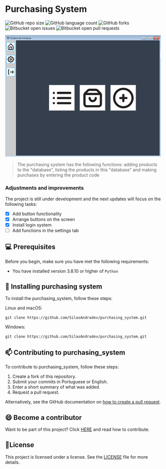 # Purchasing System

![GitHub repo size](https://img.shields.io/github/repo-size/SilasAndradev/purchasing_system?style=for-the-badge)
![GitHub language count](https://img.shields.io/github/languages/count/SilasAndradev/purchasing_system?style=for-the-badge)
![GitHub forks](https://img.shields.io/github/forks/SilasAndradev/purchasing_system?style=for-the-badge)
![Bitbucket open issues](https://img.shields.io/bitbucket/issues/SilasAndradev/purchasing_system?style=for-the-badge)
![Bitbucket open pull requests](https://img.shields.io/bitbucket/pr-raw/SilasAndradev/purchasing_system?style=for-the-badge)

<img src="example.png" alt="Example">

> The purchasing system has the following functions: adding products to the "database", listing the products in this "database" and making purchases by entering the product code

### Adjustments and improvements

The project is still under development and the next updates will focus on the following tasks:

- [x] Add button functionality
- [x] Arrange buttons on the screen
- [x] Install login system
- [ ] Add functions in the settings tab

## 💻 Prerequisites

Before you begin, make sure you have met the following requirements:

- You have installed version 3.8.10 or higher of `Python`

## 🚀 Installing purchasing system
To install the purchasing_system, follow these steps:

Linux and macOS:

```
git clone https://github.com/SilasAndradev/purchasing_system.git
```

Windows:

```
git clone https://github.com/SilasAndradev/purchasing_system.git
```


## 📫 Contributing to purchasing_system

To contribute to purchasing_system, follow these steps:

1. Create a fork of this repository.
2. Submit your commits in Portuguese or English.
3. Enter a short summary of what was added.
4. Request a pull request.

Alternatively, see the GitHub documentation on [how to create a pull request](https://help.github.com/en/github/collaborating-with-issues-and-pull-requests/creating-a-pull-request).

<!--## 🤝 Colaboradores

Agradecemos às seguintes pessoas que contribuíram para este projeto:

<table>
  <tr>
    <td align="center">
      <a href="#" title="Silas Andrade">
        <img src="https://avatars.githubusercontent.com/u/177932208?v=4" width="100px;" alt="Photo by Silas Andrade on GitHub"/><br>
        <sub>
          <b>Silas Andrade</b>
        </sub>
      </a>
    </td>
  </tr>
</table>
-->
## 😄 Become a contributor

Want to be part of this project? Click [HERE](CONTRIBUTING.md) and read how to contribute.

## 📝License

This project is licensed under a license. See the [LICENSE](LICENSE.md) file for more details.